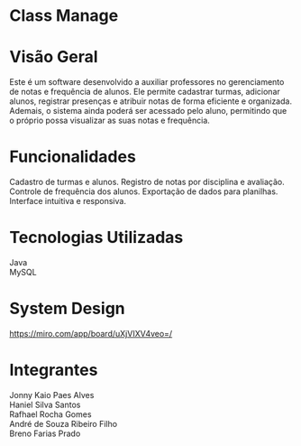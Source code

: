 # Class Manage

# Visão Geral

Este é um software desenvolvido a auxiliar professores no gerenciamento de notas e frequência de alunos. Ele permite cadastrar turmas, adicionar alunos, registrar presenças e atribuir notas de forma eficiente e organizada. Ademais, o sistema ainda poderá ser acessado pelo aluno, permitindo que o próprio possa visualizar as suas notas e frequência. 

# Funcionalidades

Cadastro de turmas e alunos.
Registro de notas por disciplina e avaliação.
Controle de frequência dos alunos.
Exportação de dados para planilhas.
Interface intuitiva e responsiva.

# Tecnologias Utilizadas

Java <br>
MySQL 

# System Design

https://miro.com/app/board/uXjVIXV4veo=/

# Integrantes 

Jonny Kaio Paes Alves <br>
Haniel Silva Santos <br>
Rafhael Rocha Gomes <br>
André de Souza Ribeiro Filho <br>
Breno Farias Prado <br>

